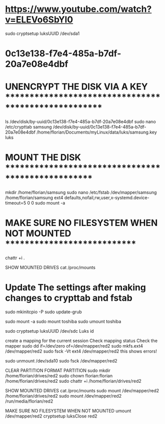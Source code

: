 # https://www.youtube.com/watch?v=ELEVo6SbYl0


sudo cryptsetup luksUUID /dev/sda1
#   0c13e138-f7e4-485a-b7df-20a7e08e4dbf


# UNENCRYPT THE DISK VIA A KEY ****************************************************
ls /dev/disk/by-uuid/0c13e138-f7e4-485a-b7df-20a7e08e4dbf
sudo nano /etc/crypttab
samsung /dev/disk/by-uuid/0c13e138-f7e4-485a-b7df-20a7e08e4dbf /home/florian/Documents/myLinux/data/luks/samsung.key luks

# MOUNT THE DISK **************************************************

mkdir /home/florian/samsung
sudo nano /etc/fstab
/dev/mapper/samsung /home/florian/samsung ext4 defaults,nofail,rw,user,x-systemd.device-timeout=5 0 0
sudo mount -a

#  MAKE SURE NO FILESYSTEM WHEN NOT MOUNTED ***************************
chattr +i .

SHOW MOUNTED DRIVES
cat /proc/mounts


# Update The settings after making changes to crypttab and fstab
sudo mkinitcpio -P
sudo update-grub


sudo mount -a
sudo mount toshiba
sudo umount toshiba


sudo cryptsetup luksUUID /dev/sdc
Luks id

create a mapping for the current session
Check mapping status
Check the mapper
sudo dd if=/dev/zero of=/dev/mapper/red2
sudo mkfs.ext4 /dev/mapper/red2 
sudo fsck -Vt ext4 /dev/mapper/red2         this shows errors!


sudo unmount /dev/sda10
sudo fsck /dev/mapper/red2


CLEAR PARTITION
FORMAT PARTITION
sudo mkdir /home/florian/drives/red2
sudo chown florian:florian /home/florian/drives/red2
sudo chattr +i /home/florian/drives/red2

SHOW MOUNTED DRIVES
cat /proc/mounts
sudo mount /dev/mapper/red2  /home/florian/drives/red2
sudo mount /dev/mapper/red2 /run/media/florian/red2


MAKE SURE NO FILESYSTEM WHEN NOT MOUNTED 
umount /dev/mapper/red2
cryptsetup luksClose red2
